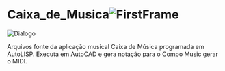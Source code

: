 # Caixa_de_Musica![FirstFrame](https://user-images.githubusercontent.com/9437020/179235207-91cd676c-29c9-4b7f-b9ed-4adbf70c7300.png)

![Dialogo](https://user-images.githubusercontent.com/9437020/179234441-464a5e34-49f7-41a9-9972-be60dfbc8261.jpg)

Arquivos fonte da aplicação musical Caixa de Música programada em AutoLISP. Executa em AutoCAD e gera notação para o Compo Music gerar o MIDI.

